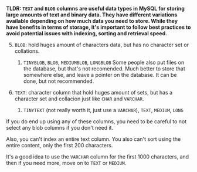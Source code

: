 **TLDR: `TEXT` and `BLOB` columns are useful data types in MySQL for storing large amounts of text and binary data. They have different variations available depending on how much data you need to store. While they have benefits in terms of storage, it's important to follow best practices to avoid potential issues with indexing, sorting and retrieval speed.**

5. `BLOB`: hold huges amount of characters data, but has no character set or collations.
	1. `TINYBLOB`, `BLOB`, `MEDIUMBLOB`, `LONGBLOB`
Some people also put files on the database, but that's not recomended. Much better to store that somewhere else, and leave a pointer on the database. It can be done, but not recommended.

6. `TEXT`: character column that hold huges amount of sets, but has a character set and collacion just like `CHAR` and `VARCHAR`.
	1. `TINYTEXT` (not really worth it, just use a `VARCHAR`), `TEXT`, `MEDIUM`, `LONG`


If you do end up using any of these columns, you need to be careful to not select any blob columns if you don't need it.

Also, you can't index an entire text column. You also can't sort using the entire content, only the first 200 characters.

It's a good idea to use the `VARCHAR` column for the first 1000 characters, and then if you need more, move on to `TEXT` or `MEDIUM`.

